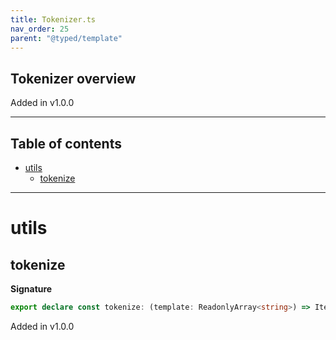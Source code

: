 ```yaml
---
title: Tokenizer.ts
nav_order: 25
parent: "@typed/template"
---
```


## Tokenizer overview

Added in v1.0.0

---

<h2 class="text-delta">Table of contents</h2>

- [utils](#utils)
  - [tokenize](#tokenize)

---

# utils

## tokenize

**Signature**

```ts
export declare const tokenize: (template: ReadonlyArray<string>) => Iterable<Token>
```

Added in v1.0.0
